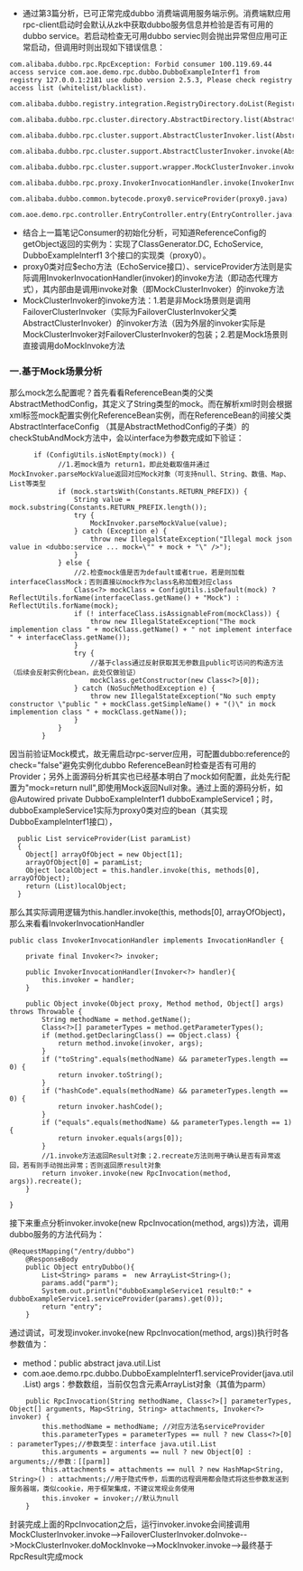 - 通过第3篇分析，已可正常完成dubbo 消费端调用服务端示例。消费端默应用rpc-client启动时会默认从zk中获取dubbo服务信息并检验是否有可用的dubbo service。若启动检查无可用dubbo serviec则会抛出异常但应用可正常启动，但调用时则出现如下错误信息：
```
com.alibaba.dubbo.rpc.RpcException: Forbid consumer 100.119.69.44 access service com.aoe.demo.rpc.dubbo.DubboExampleInterf1 from registry 127.0.0.1:2181 use dubbo version 2.5.3, Please check registry access list (whitelist/blacklist).
	com.alibaba.dubbo.registry.integration.RegistryDirectory.doList(RegistryDirectory.java:579)
	com.alibaba.dubbo.rpc.cluster.directory.AbstractDirectory.list(AbstractDirectory.java:73)
	com.alibaba.dubbo.rpc.cluster.support.AbstractClusterInvoker.list(AbstractClusterInvoker.java:260)
	com.alibaba.dubbo.rpc.cluster.support.AbstractClusterInvoker.invoke(AbstractClusterInvoker.java:219)
	com.alibaba.dubbo.rpc.cluster.support.wrapper.MockClusterInvoker.invoke(MockClusterInvoker.java:72)
	com.alibaba.dubbo.rpc.proxy.InvokerInvocationHandler.invoke(InvokerInvocationHandler.java:52)
	com.alibaba.dubbo.common.bytecode.proxy0.serviceProvider(proxy0.java)
	com.aoe.demo.rpc.controller.EntryController.entry(EntryController.java:29)

```
- 结合上一篇笔记Consumer的初始化分析，可知道ReferenceConfig的getObject返回的实例为：实现了ClassGenerator.DC, EchoService, DubboExampleInterf1 3个接口的实现类（proxy0）。
- proxy0类对应$echo方法（EchoService接口）、serviceProvider方法则是实际调用InvokerInvocationHandler(invoker)的invoke方法（即动态代理方式），其内部由是调用invoke对象（即MockClusterInvoker）的invoke方法
- MockClusterInvoker的invoke方法：1.若是非Mock场景则是调用FailoverClusterInvoker（实际为FailoverClusterInvoker父类AbstractClusterInvoker）的invoker方法（因为外层的invoker实际是MockClusterInvoker对FailoverClusterInvoker的包装；2.若是Mock场景则直接调用doMockInvoke方法

### 一.基于Mock场景分析 
那么mock怎么配置呢？首先看看ReferenceBean类的父类AbstractMethodConfig，其定义了String类型的mock。而在解析xml时则会根据xml标签mock配置实例化ReferenceBean实例，而在ReferenceBean的间接父类 AbstractInterfaceConfig
（其是AbstractMethodConfig的子类）的checkStubAndMock方法中，会以interface为参数完成如下验证：
```languag
      if (ConfigUtils.isNotEmpty(mock)) {
            //1.若mock值为 return1，即此处截取值并通过MockInvoker.parseMockValue返回对应Mock对象（可支持null、String、数值、Map、List等类型
            if (mock.startsWith(Constants.RETURN_PREFIX)) {
                String value = mock.substring(Constants.RETURN_PREFIX.length());
                try {
                    MockInvoker.parseMockValue(value);
                } catch (Exception e) {
                    throw new IllegalStateException("Illegal mock json value in <dubbo:service ... mock=\"" + mock + "\" />");
                }
            } else {
                //2.检查mock值是否为default或者true，若是则加载interfaceClassMock；否则直接以mock作为class名称加载对应class
                Class<?> mockClass = ConfigUtils.isDefault(mock) ? ReflectUtils.forName(interfaceClass.getName() + "Mock") : ReflectUtils.forName(mock);
                if (! interfaceClass.isAssignableFrom(mockClass)) {
                    throw new IllegalStateException("The mock implemention class " + mockClass.getName() + " not implement interface " + interfaceClass.getName());
                }
                try {
                    //基于class通过反射获取其无参数且public可访问的构造方法（后续会反射实例化bean，此处仅做验证）
                    mockClass.getConstructor(new Class<?>[0]);
                } catch (NoSuchMethodException e) {
                    throw new IllegalStateException("No such empty constructor \"public " + mockClass.getSimpleName() + "()\" in mock implemention class " + mockClass.getName());
                }
            }
        }
```
因当前验证Mock模式，故无需启动rpc-server应用，可配置dubbo:reference的check="false"避免实例化dubbo ReferenceBean时检查是否有可用的Provider；另外上面源码分析其实也已经基本明白了mock如何配置，此处先行配置为"mock=return null",即使用Mock返回Null对象。通过上面的源码分析，如@Autowired private DubboExampleInterf1 dubboExampleService1；时，dubboExampleService1实际为proxy0类对应的bean（其实现DubboExampleInterf1接口），
```language
  public List serviceProvider(List paramList)
  {
    Object[] arrayOfObject = new Object[1];
    arrayOfObject[0] = paramList;
    Object localObject = this.handler.invoke(this, methods[0], arrayOfObject);
    return (List)localObject;
  }
```
那么其实际调用逻辑为this.handler.invoke(this, methods[0], arrayOfObject)，那么来看看InvokerInvocationHandler 
```language
public class InvokerInvocationHandler implements InvocationHandler {

    private final Invoker<?> invoker;
    
    public InvokerInvocationHandler(Invoker<?> handler){
        this.invoker = handler;
    }

    public Object invoke(Object proxy, Method method, Object[] args) throws Throwable {
        String methodName = method.getName();
        Class<?>[] parameterTypes = method.getParameterTypes();
        if (method.getDeclaringClass() == Object.class) {
            return method.invoke(invoker, args);
        }
        if ("toString".equals(methodName) && parameterTypes.length == 0) {
            return invoker.toString();
        }
        if ("hashCode".equals(methodName) && parameterTypes.length == 0) {
            return invoker.hashCode();
        }
        if ("equals".equals(methodName) && parameterTypes.length == 1) {
            return invoker.equals(args[0]);
        }
        //1.invoke方法返回Result对象；2.recreate方法则用于确认是否有异常返回，若有则手动抛出异常；否则返回原result对象
        return invoker.invoke(new RpcInvocation(method, args)).recreate();
    }

}
```
接下来重点分析invoker.invoke(new RpcInvocation(method, args))方法，调用dubbo服务的方法代码为：
```language
@RequestMapping("/entry/dubbo")
	@ResponseBody
	public Object entryDubbo(){
		List<String> params =  new ArrayList<String>();
		params.add("parm");
		System.out.println("dubboExampleService1 result0:" + dubboExampleService1.serviceProvider(params).get(0));
		return "entry";
	}
```
通过调试，可发现invoker.invoke(new RpcInvocation(method, args))执行时各参数值为：
  - method：public abstract java.util.List 
  - com.aoe.demo.rpc.dubbo.DubboExampleInterf1.serviceProvider(java.util.List)
args：参数数组，当前仅包含元素ArrayList对象（其值为parm）
```language
    public RpcInvocation(String methodName, Class<?>[] parameterTypes, Object[] arguments, Map<String, String> attachments, Invoker<?> invoker) {
        this.methodName = methodName; //对应方法名serviceProvider
        this.parameterTypes = parameterTypes == null ? new Class<?>[0] : parameterTypes;//参数类型：interface java.util.List
        this.arguments = arguments == null ? new Object[0] : arguments;//参数：[[parm]]
        this.attachments = attachments == null ? new HashMap<String, String>() : attachments;//用于隐式传参，后面的远程调用都会隐式将这些参数发送到服务器端，类似cookie，用于框架集成，不建议常规业务使用
        this.invoker = invoker;//默认为null
    }
```
封装完成上面的RpcInvocation之后，运行invoker.invoke会间接调用MockClusterInvoker.invoke-->FailoverClusterInvoker.doInvoke-->MockClusterInvoker.doMockInvoke-->MockInvoker.invoke-->最终基于
RpcResult完成mock 
